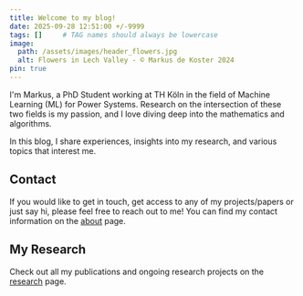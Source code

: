 ```yaml
---
title: Welcome to my blog!
date: 2025-09-28 12:51:00 +/-9999
tags: []     # TAG names should always be lowercase
image: 
  path: /assets/images/header_flowers.jpg
  alt: Flowers in Lech Valley - © Markus de Koster 2024
pin: true
---
```


I'm Markus, a PhD Student working at TH Köln in the field of Machine Learning (ML) for Power Systems.
Research on the intersection of these two fields is my passion, and I love diving deep into the mathematics and algorithms.

In this blog, I share experiences, insights into my research, and various topics that interest me.

## Contact
If you would like to get in touch, get access to any of my projects/papers or just say hi, please feel free to reach out to me!
You can find my contact information on the <a href="/about/"><i class="fas fa-user" aria-hidden="true"></i> about</a> page.

## My Research 
Check out all my publications and ongoing research projects on the <a href="/research/"><i class="fas fa-graduation-cap" aria-hidden="true"></i> research</a> page.





